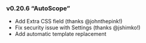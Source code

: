 ### v0.20.6 “AutoScope”

* Add Extra CSS field (thanks @johnthepink!)
* Fix security issue with Settings (thanks @jshimko!)
* Add automatic template replacement